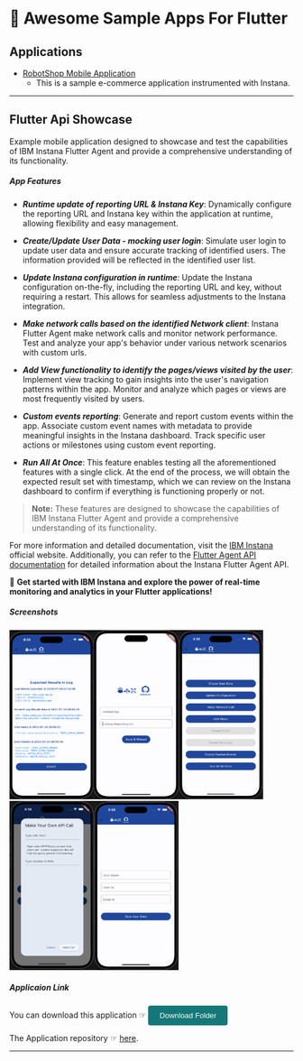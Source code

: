 # 🚀 Awesome Sample Apps For Flutter

## Applications
- [RobotShop Mobile Application](#robotshop-mobile-application)
    - This is a sample e-commerce application instrumented with Instana.

 ---

## Flutter Api Showcase

Example mobile application designed to showcase and test the capabilities of IBM Instana Flutter Agent and provide a comprehensive understanding of its functionality.

##### App Features

- ***Runtime update of reporting URL & Instana Key***: Dynamically configure the reporting URL and Instana key within the application at runtime, allowing flexibility and easy management.

- ***Create/Update User Data - mocking user login***: Simulate user login to update user data and ensure accurate tracking of identified users. The information provided will be reflected in the identified user list.

- ***Update Instana configuration in runtime***: Update the Instana configuration on-the-fly, including the reporting URL and key, without requiring a restart. This allows for seamless adjustments to the Instana integration.

- ***Make network calls based on the identified Network client***: Instana Flutter Agent make network calls and monitor network performance. Test and analyze your app's behavior under various network scenarios with custom urls.

- ***Add View functionality to identify the pages/views visited by the user***: Implement view tracking to gain insights into the user's navigation patterns within the app. Monitor and analyze which pages or views are most frequently visited by users.

- ***Custom events reporting***: Generate and report custom events within the app. Associate custom event names with metadata to provide meaningful insights in the Instana dashboard. Track specific user actions or milestones using custom event reporting.

- ***Run All At Once***: This feature enables testing all the aforementioned features with a single click. At the end of the process, we will obtain the expected result set with timestamp, which we can review on the Instana dashboard to confirm if everything is functioning properly or not.

> **Note:** These features are designed to showcase the capabilities of IBM Instana Flutter Agent and provide a comprehensive understanding of its functionality.

For more information and detailed documentation, visit the <a href="https://www.ibm.com/products/instana" target="_blank">IBM Instana</a> official website. Additionally, you can refer to the <a href="https://www.ibm.com/docs/en/instana-observability/current?topic=monitoring-flutter-api" target="_blank">Flutter Agent API documentation</a> for detailed information about the Instana Flutter Agent API.

🎉 **Get started with IBM Instana and explore the power of real-time monitoring and analytics in your Flutter applications!**

##### Screenshots

<img src="../imgs/showcase-flutter/all_at_once_screen.png" alt="login" width="150" height="300"><img src="../imgs/showcase-flutter/credential_screen.png" alt="login" width="150" height="300"><img src="../imgs/showcase-flutter/feature_listing.png" alt="login" width="150" height="300"><img src="../imgs/showcase-flutter/network_screen.png" alt="login" width="150" height="300"><img src="../imgs/showcase-flutter/profile_screen.png" alt="login" width="150" height="300">

##### Applicaion Link

You can download this application ☞
<button onclick="window.open('https://download-directory.github.io/?url=https://github.com/instana/awesome-eum/tree/master/flutter-api-showcase', '_blank')" style="background-color: #157878; color: white; padding: 10px 20px; border: none; cursor: pointer; border-radius: 4px;">Download Folder</button>

The Application repository ☞ <a href="https://github.com/instana/awesome-eum/tree/master/flutter-api-showcase" target="_blank">here</a>.


 ---